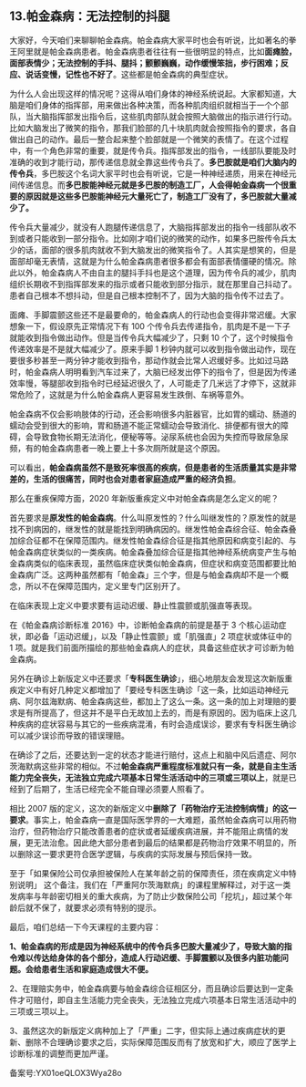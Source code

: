 ## 13.帕金森病：无法控制的抖腿
大家好，今天咱们来聊聊帕金森病。帕金森病大家平时也会有听说，比如著名的拳王阿里就是帕金森病患者。帕金森病患者往往有一些很明显的特点，比如**面瘫脸，面部表情少；无法控制的手抖、腿抖；颤颤巍巍，动作缓慢笨拙，步行困难；反应、说话变慢，记性也不好了**。这些都是帕金森病的典型症状。


为什么人会出现这样的情况呢？这得从咱们身体的神经系统说起。大家都知道，大脑是咱们身体的指挥部，用来做出各种决策，而各种肌肉组织就相当于一个个部队，当大脑指挥部发出指令后，这些肌肉部队就会按照大脑做出的指示进行行动。比如大脑发出了微笑的指令，那我们脸部的几十块肌肉就会按照指令的要求，各自做出自己的动作。最后一整合起来整个脸部就是一个微笑的表情了。在这个过程中，有一个角色非常的重要，就是传令兵。指挥部发出的指令，一线部队要能及时准确的收到才能行动，那传递信息就全靠这些传令兵了。**多巴胺就是咱们大脑内的传令兵**，多巴胺这个名词大家平时也会有听说，它是一种神经递质，用来在神经元间传递信息。而**多巴胺能神经元就是多巴胺的制造工厂，人会得帕金森病一个很重要的原因就是这些多巴胺能神经元大量死亡了，制造工厂没有了，多巴胺就大量减少了。**


传令兵大量减少，就没有人跑腿传递信息了，大脑指挥部发出的指令一线部队收不到或者只能收到一部分指令。比如刚才咱们说的微笑的动作，如果多巴胺传令兵太少的话，面部的很多肌肉就收不到大脑发出的微笑指令了。人其实是想笑的，但是面部却毫无表情，这就是为什么帕金森病患者很多都会有面部表情僵硬的情况。除此以外，帕金森病人不由自主的腿抖手抖也是这个道理，因为传令兵的减少，肌肉组织长期收不到指挥部发来的指示或者只能收到部分指示，就在那里自己抖动了。患者自己根本不想抖动，但是自己根本控制不了，因为大脑的指令传不过去了。


面瘫、手脚震颤这些还不是最要命的，帕金森病人的行动也会变得非常迟缓。大家想象一下，假设原先正常情况下有 100 个传令兵去传递指令，肌肉是不是一下子就能收到指令做出动作。但是当传令兵大幅减少了，只剩 10 个了，这个时候指令传递效率是不是就大幅减少了。原来手脚 1 秒钟内就可以收到指令做出动作，现在要很多秒甚至一两分钟才能收到指令，那动作就会比常人迟缓好多。比如过马路时，帕金森病人明明看到汽车过来了，大脑已经发出停下的指令了，但是因为传递效率慢，等腿部收到指令时已经延迟很久了，人可能走了几米远了才停下，这就非常危险了，这就是为什么帕金森病人更容易发生跌倒、车祸等意外。


帕金森病不仅会影响肢体的行动，还会影响很多内脏器官，比如胃的蠕动、肠道的蠕动会受到很大的影响，胃和肠道不能正常蠕动会导致消化、排便都有很大的障碍，会导致食物长期无法消化，便秘等等。泌尿系统也会因为失控而导致尿急尿频，有的帕金森病患者一晚上要上十多次厕所就是这个原因。


可以看出，**帕金森病虽然不是致死率很高的疾病，但是患者的生活质量其实是非常差的，生活的很痛苦，同时也会对患者家庭造成严重的经济负担**。


那么在重疾保障方面，2020 年新版重疾定义中对帕金森病是怎么定义的呢？


首先要求是**原发性的帕金森病**。什么叫原发性的？什么叫继发性的？原发性的就是找不到病因的，继发性的就是能找到明确病因的。继发性帕金森综合征、帕金森叠加综合征都不在保障范围内。继发性帕金森综合征是指其他原因和病变引起的、与帕金森病症状类似的一类疾病。帕金森叠加综合征是指其他神经系统病变产生与帕金森病类似的临床表现，虽然临床症状类似帕金森病，但症状和病变范围都要比帕金森病广泛。这两种虽然都有「帕金森」三个字，但是与帕金森病却不是一个概念，所以不在保障范围内，定义里专门区别开了。


在临床表现上定义中要求要有运动迟缓、静止性震颤或肌强直等表现。


在《帕金森病诊断标准 2016》中，诊断帕金森病的前提是基于 3 个核心运动症状，即必备「运动迟缓」，以及「静止性震颤」或「肌强直」2 项症状或体征中的 1 项。就是我们前面所描绘的那些帕金森病人的症状，具备这些症状才可诊断为帕金森病。


另外在确诊上新版定义中还要求「**专科医生确诊**」，细心地朋友会发现这次新版重疾定义中有好几种定义都增加了「要经专科医生确诊「这一条，比如运动神经元病、阿尔兹海默病、帕金森病这些，都加上了这么一条。这一条的加上对理赔的要求是有所提高了，但这并不是平白无故加上去的，而是有原因的。因为临床上这几种疾病的症状容易与其它的一些疾病混淆，有时会造成误诊，要求有专科医生确诊可以减少误诊而导致的错误理赔。


在确诊了之后，还要达到一定的状态才能进行赔付，这点上和脑中风后遗症、阿尔茨海默病这些非常的相似。不过**帕金森病严重程度标准就只有一条，就是自主生活能力完全丧失，无法独立完成六项基本日常生活活动中的三项或三项以上**，就是已经到了后期了，生活已经完全不能自理必须要人照看了。


相比 2007 版的定义，这次的新版定义中**删除了「药物治疗无法控制病情」的这一要求**。事实上，帕金森病一直是国际医学界的一大难题，虽然帕金森病可以用药物治疗，但药物治疗只能改善患者的症状或者延缓疾病进展，并不能阻止病情的发展，更无法治愈。因此绝大部分患者到最后的结果都是药物治疗效果不明显的，所以删除这一要求更符合医学逻辑，与疾病的实际发展与预后保持一致。


至于「如果保险公司仅承担被保险人在某年龄之前的保障责任，须在疾病定义中特别说明」 这个备注，我们在「严重阿尔茨海默病」的课程里解释过，对于这一类发病率与年龄密切相关的重大疾病，为了防止少数保险公司「挖坑」，超过某个年龄后就不保了，就要求必须有特别的提示。


最后，咱们总结一下今天课程的主要内容：


**1、帕金森病的形成是因为神经系统中的传令兵多巴胺大量减少了，导致大脑的指令难以传达给身体的各个部分，造成人行动迟缓、手脚震颤以及很多内脏功能问题。会给患者生活和家庭造成很大不便。**


2、在理赔实务中，帕金森病要与帕金森综合征相区分，而且确诊后要达到一定条件才可赔付，即自主生活能力完全丧失，无法独立完成六项基本日常生活活动中的三项或三项以上。


3、虽然这次的新版定义病种加上了「严重」二字，但实际上通过疾病症状的更新、删除不合理确诊要求之后，实际保障范围反而有了放宽和扩大，顺应了医学上诊断标准的调整而更加严谨。


备案号:YX01oeQLOX3Wya28o

